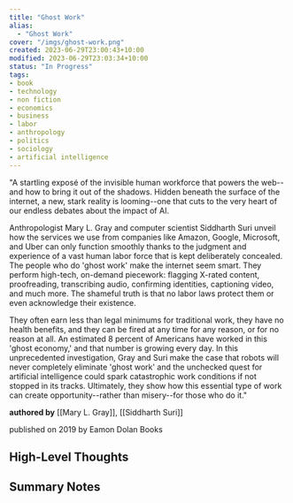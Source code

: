 ```yaml
---
title: "Ghost Work"
alias:
  - "Ghost Work"
cover: "/imgs/ghost-work.png"
created: 2023-06-29T23:00:43+10:00
modified: 2023-06-29T23:03:34+10:00
status: "In Progress"
tags:
- book
- technology
- non fiction
- economics
- business
- labor
- anthropology
- politics
- sociology
- artificial intelligence
---
```


"A startling exposé of the invisible human workforce that powers the web--and how to bring it out of the shadows. Hidden beneath the surface of the internet, a new, stark reality is looming--one that cuts to the very heart of our endless debates about the impact of AI. 

Anthropologist Mary L. Gray and computer scientist Siddharth Suri unveil how the services we use from companies like Amazon, Google, Microsoft, and Uber can only function smoothly thanks to the judgment and experience of a vast human labor force that is kept deliberately concealed. The people who do 'ghost work' make the internet seem smart. They perform high-tech, on-demand piecework: flagging X-rated content, proofreading, transcribing audio, confirming identities, captioning video, and much more. The shameful truth is that no labor laws protect them or even acknowledge their existence. 

They often earn less than legal minimums for traditional work, they have no health benefits, and they can be fired at any time for any reason, or for no reason at all. An estimated 8 percent of Americans have worked in this 'ghost economy,' and that number is growing every day. In this unprecedented investigation, Gray and Suri make the case that robots will never completely eliminate 'ghost work' and the unchecked quest for artificial intelligence could spark catastrophic work conditions if not stopped in its tracks. Ultimately, they show how this essential type of work can create opportunity--rather than misery--for those who do it."

**authored by** [[Mary L. Gray]], [[Siddharth Suri]]

published on 2019 by Eamon Dolan Books

## High-Level Thoughts

## Summary Notes

